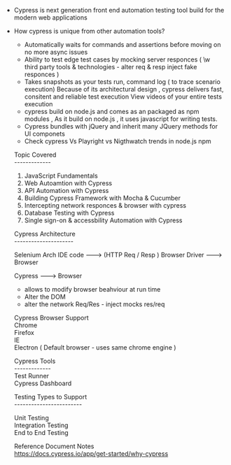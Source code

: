 - Cypress is next generation front end automation testing tool build for the modern web applications <br>
- How cypress is unique from other automation tools?<br>
    - Automatically waits for commands and assertions before moving on 
     no more async issues 
    - Ability to test edge test cases by mocking server responces ( \w third party tools & technologies - alter req & resp inject fake responces )
    - Takes snapshots as your tests run, command log ( to trace scenario execution)
    Because of its architectural design , cypress delivers fast, consitent and reliable test execution 
    View videos of your entire tests execution 
    - cypress build on node.js and comes as an packaged as npm modules , As it build on node.js , it uses javascript for writing tests. 
    - Cypress bundles with jQuery and inherit many JQuery methods for UI componets
    - Check cypress Vs Playright vs Nigthwatch trends in node.js npm  

    Topic Covered <br>
    -------------<br>

    1) JavaScript Fundamentals 
    2) Web Autoamtion with Cypress 
    3) API Automation with Cypress 
    4) Building Cypress Framework with Mocha & Cucumber
    5) Intercepting network responces & browser with cypress 
    6) Database Testing with Cypress 
    7) Single sign-on & accessbility Automation with Cypress 

    Cypress Architecture <br>
    ---------------------<br>

    Selenium Arch 
    IDE code ---> (HTTP Req / Resp )   Browser Driver ---> Browser 

    Cypress  ---> Browser 
    - allows to modify browser beahviour at run time 
    - Alter the DOM 
    - alter the network Req/Res - inject mocks res/req 

    Cypress Browser Support <br>
    Chrome <br>
    Firefox <br>
    IE<br>
    Electron ( Default browser - uses same chrome engine )<br>
    

    Cypress Tools <br>
    -------------<br>
    Test Runner <br>
    Cypress Dashboard <br>

    
    Testing Types to Support  <br>
    ------------------------ <br>


    Unit Testing <br>
    Integration Testing <br>
    End to End Testing <br>


    Reference Document Notes <br>
    https://docs.cypress.io/app/get-started/why-cypress



